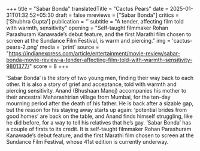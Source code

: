 +++
title = "Sabar Bonda"
translatedTitle = "Cactus Pears"
date = 2025-01-31T01:32:52+05:30
draft = false
mreviews = ["Sabar Bonda"]
critics = ['Shubhra Gupta']
publication = ''
subtitle = "A tender, affecting film told with warmth, sensitivity"
opening = "Self-taught filmmaker Rohan Parashuram Kanawade’s debut feature, and the first Marathi film chosen to screen at the Sundance Film Festival, is warm and piercing."
img = 'cactus-pears-2.png'
media = 'print'
source = "https://indianexpress.com/article/entertainment/movie-review/sabar-bonda-movie-review-a-tender-affecting-film-told-with-warmth-sensitivity-9801377/"
score = 8
+++

‘Sabar Bonda’ is the story of two young men, finding their way back to each other. It is also a story of grief and acceptance, told with warmth and piercing sensitivity. Anand (Bhushaan Manoj) accompanies his mother to their ancestral Maharashtrian village from Mumbai, for the ten-day mourning period after the death of his father. He is back after a sizable gap, but the reason for his staying away starts up again: ‘potential brides from good homes’ are back on the table, and Anand finds himself struggling, like he did before, for a way to tell his relatives that he’s gay. ‘Sabar Bonda’ has a couple of firsts to its credit. It is self-taught filmmaker Rohan Parashuram Kanawade’s debut feature, and the first Marathi film chosen to screen at the Sundance Film Festival, whose 41st edition is currently underway.
